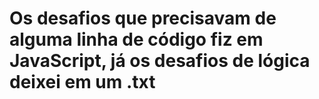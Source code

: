 # Os desafios que precisavam de alguma linha de código fiz em JavaScript, já os desafios de lógica deixei em um .txt
